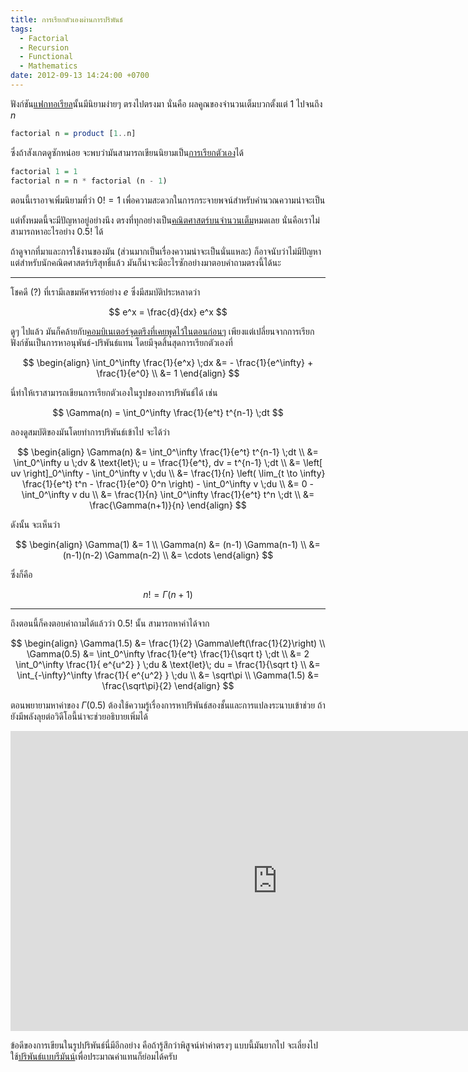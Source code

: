 ```yaml
---
title: การเรียกตัวเองผ่านการปริพันธ์
tags:
  - Factorial
  - Recursion
  - Functional
  - Mathematics
date: 2012-09-13 14:24:00 +0700
---
```


ฟังก์ชัน[แฟกทอเรียล][factorial]นั้นมีนิยามง่ายๆ ตรงไปตรงมา นั่นคือ ผลคูณของจำนวนเต็มบวกตั้งแต่ $1$ ไปจนถึง $n$

``` haskell
factorial n = product [1..n]
```

ซึ่งถ้าสังเกตดูซักหน่อย จะพบว่ามันสามารถเขียนนิยามเป็น[การเรียกตัวเอง][recursion]ได้

``` haskell
factorial 1 = 1
factorial n = n * factorial (n - 1)
```

ตอนนี้เราอาจเพิ่มนิยามที่ว่า $0! = 1$ เพื่อความสะดวกในการกระจายพจน์สำหรับคำนวณความน่าจะเป็น

แต่ทั้งหมดนี้จะมีปัญหาอยู่อย่างนึง ตรงที่ทุกอย่างเป็น[คณิตศาสตร์บนจำนวนเต็ม][discrete math]หมดเลย นั่นคือเราไม่สามารถหาอะไรอย่าง $0.5!$ ได้

ถ้าดูจากที่มาและการใช้งานของมัน (ส่วนมากเป็นเรื่องความน่าจะเป็นนั่นแหละ) ก็อาจนับว่าไม่มีปัญหา แต่สำหรับนักคณิตศาสตร์บริสุทธิ์แล้ว มันก็น่าจะมีอะไรซักอย่างมาตอบคำถามตรงนี้ได้นะ

---

โชคดี (?) ที่เรามีเลขมหัศจรรย์อย่าง $e$ ซึ่งมีสมบัติประหลาดว่า

$$
e^x = \frac{d}{dx} e^x
$$

ดูๆ ไปแล้ว มันก็คล้ายกับ[คอมบิเนเตอร์จุดตรึงที่เคยพูดไว้ในตอนก่อนๆ][self y comb] เพียงแต่เปลี่ยนจากการเรียกฟังก์ชันเป็นการหาอนุพันธ์-ปริพันธ์แทน โดยมีจุดสิ้นสุดการเรียกตัวเองที่

$$
\begin{align}
\int_0^\infty \frac{1}{e^x} \;dx
&= - \frac{1}{e^\infty} + \frac{1}{e^0} \\
&= 1
\end{align}
$$

นี่ทำให้เราสามารถเขียนการเรียกตัวเองในรูปของการปริพันธ์ได้ เช่น

$$
\Gamma(n) = \int_0^\infty \frac{1}{e^t} t^{n-1} \;dt
$$

ลองดูสมบัติของมันโดยทำการปริพันธ์เข้าไป จะได้ว่า

$$
\begin{align}
\Gamma(n)
&= \int_0^\infty \frac{1}{e^t} t^{n-1} \;dt \\
&= \int_0^\infty u \;dv
   & \text{let}\; u = \frac{1}{e^t}, dv = t^{n-1} \;dt \\
&= \left[ uv \right]_0^\infty - \int_0^\infty v \;du \\
&= \frac{1}{n} \left( \lim_{t \to \infty} \frac{1}{e^t} t^n - \frac{1}{e^0} 0^n \right) - \int_0^\infty v \;du \\
&= 0 - \int_0^\infty v du \\
&= \frac{1}{n} \int_0^\infty \frac{1}{e^t} t^n \;dt \\
&= \frac{\Gamma(n+1)}{n}
\end{align}
$$

ดังนั้น จะเห็นว่า

$$
\begin{align}
\Gamma(1) &= 1 \\
\Gamma(n) &= (n-1) \Gamma(n-1) \\
          &= (n-1)(n-2) \Gamma(n-2) \\
          &= \cdots
\end{align}
$$

ซึ่งก็คือ

$$
n! = \Gamma(n+1)
$$

---

ถึงตอนนี้ก็คงตอบคำถามได้แล้วว่า $0.5!$ นั้น สามารถหาค่าได้จาก

$$
\begin{align}
\Gamma(1.5) &= \frac{1}{2} \Gamma\left(\frac{1}{2}\right) \\
\Gamma(0.5) &= \int_0^\infty \frac{1}{e^t} \frac{1}{\sqrt t} \;dt \\
            &= 2 \int_0^\infty \frac{1}{ e^{u^2} } \;du
               & \text{let}\; du = \frac{1}{\sqrt t} \\
            &= \int_{-\infty}^\infty \frac{1}{ e^{u^2} } \;du \\
            &= \sqrt\pi \\
\Gamma(1.5) &= \frac{\sqrt\pi}{2}
\end{align}
$$

ตอนพยายามหาค่าของ $\Gamma(0.5)$ ต้องใช้ความรู้เรื่องการหาปริพันธ์สองชั้นและการแปลงระนาบเข้าช่วย ถ้ายังมีพลังลุยต่อวิดีโอนี้น่าจะช่วยอธิบายเพิ่มได้

<iframe width="853" height="480" src="https://www.youtube.com/embed/fWOGfzC3IeY" frameborder="0" allowfullscreen></iframe>

ข้อดีของการเขียนในรูปปริพันธ์นี่มีอีกอย่าง คือถ้ารู้สึกว่าพิสูจน์ห่าค่าตรงๆ แบบนี้มันยากไป จะเลี่ยงไปใช้[ปริพันธ์แบบรีมันน์][Riemann integral]เพื่อประมาณค่าแทนก็ย่อมได้ครับ



[self y comb]: /2012/08/22/what-is-y-combinator.html

[factorial]: //en.wikipedia.org/wiki/Factorial
[recursion]: //en.wikipedia.org/wiki/Recursion
[discrete math]: //en.wikipedia.org/wiki/Discrete_mathematics
[Riemann integral]: //en.wikipedia.org/wiki/Riemann_integral
